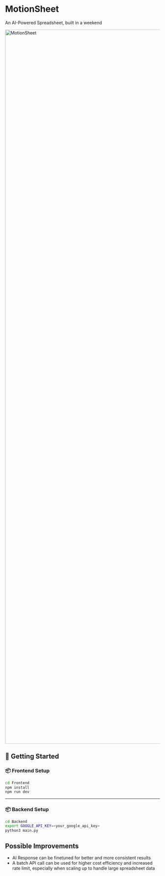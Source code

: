 # MotionSheet

An AI-Powered Spreadsheet, built in a weekend

<img width="3881" height="2324" alt="MotionSheet" src="https://github.com/user-attachments/assets/b9d943f7-e189-43cb-82f2-8ee2f5ecc0ea" />

## 🚀 Getting Started

### 📦 Frontend Setup

```bash
cd Frontend
npm install
npm run dev
```

---

### 📦 Backend Setup

```bash
cd Backend
export GOOGLE_API_KEY=<your_google_api_key>
python3 main.py
```

## Possible Improvements
- AI Response can be finetuned for better and more consistent results
- A batch API call can be used for higher cost efficiency and increased rate limit, especially when scaling up to handle large spreadsheet data
